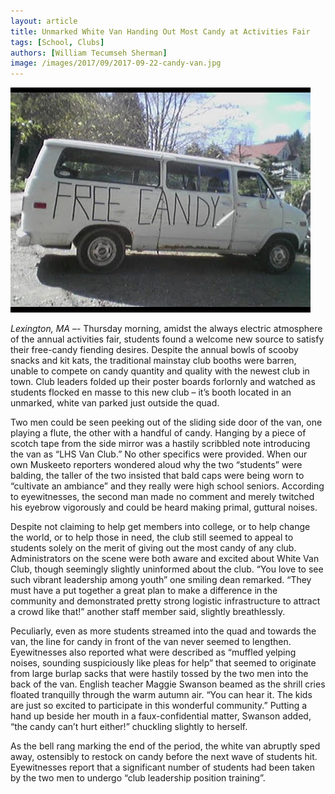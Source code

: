 ```yaml
---
layout: article
title: Unmarked White Van Handing Out Most Candy at Activities Fair
tags: [School, Clubs]
authors: [William Tecumseh Sherman]
image: /images/2017/09/2017-09-22-candy-van.jpg
---
```

![Unmarked White Van Offers Kids Free Candy.](/images/2017/09/2017-09-22-candy-van.jpg)

*Lexington, MA* –- Thursday morning, amidst the always electric atmosphere of the annual activities fair, students found a welcome new source to satisfy their free-candy fiending desires. Despite the annual bowls of scooby snacks and kit kats, the traditional mainstay club booths were barren, unable to compete on candy quantity and quality with the newest club in town. Club leaders folded up their poster boards forlornly and watched as students flocked en masse to this new club – it’s booth located in an unmarked, white van parked just outside the quad. 

Two men could be seen peeking out of the sliding side door of the van, one playing a flute, the other with a handful of candy. Hanging by a piece of scotch tape from the side mirror was a hastily scribbled note introducing the van as “LHS Van Club.” No other specifics were provided. When our own Muskeeto reporters wondered aloud why the two “students” were balding, the taller of the two insisted that bald caps were being worn to “cultivate an ambiance” and they really were high school seniors. According to eyewitnesses, the second man made no comment and merely twitched his eyebrow vigorously and could be heard making primal, guttural noises. 

Despite not claiming to help get members into college, or to help change the world, or to help those in need, the club still seemed to appeal to students solely on the merit of giving out the most candy of any club. Administrators on the scene were both aware and excited about White Van Club, though seemingly slightly uninformed about the club. “You love to see such vibrant leadership among youth” one smiling dean remarked. “They must have a put together a great plan to make a difference in the community and demonstrated pretty strong logistic infrastructure to attract a crowd like that!” another staff member said, slightly breathlessly. 

Peculiarly, even as more students streamed into the quad and towards the van, the line for candy in front of the van never seemed to lengthen. Eyewitnesses also reported what were described as “muffled yelping noises, sounding suspiciously like pleas for help” that seemed to originate from large burlap sacks that were hastily tossed by the two men into the back of the van. English teacher Maggie Swanson beamed as the shrill cries floated tranquilly through the warm autumn air. “You can hear it. The kids are just so excited to participate in this wonderful community.” Putting a hand up beside her mouth in a faux-confidential matter, Swanson added, “the candy can’t hurt either!” chuckling slightly to herself. 

As the bell rang marking the end of the period, the white van abruptly sped away, ostensibly to restock on candy before the next wave of students hit. Eyewitnesses report that a significant number of students had been taken by the two men to undergo “club leadership position training”.
